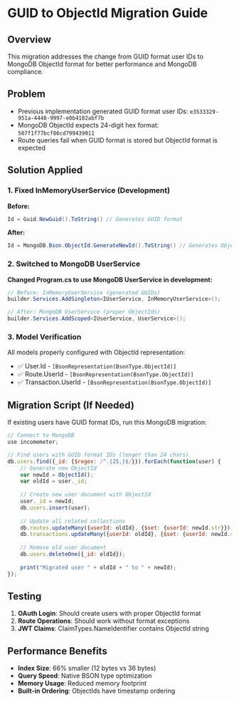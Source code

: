 # GUID to ObjectId Migration Guide

## Overview
This migration addresses the change from GUID format user IDs to MongoDB ObjectId format for better performance and MongoDB compliance.

## Problem
- Previous implementation generated GUID format user IDs: `e3533329-951a-4448-9997-e0b4182abf7b`
- MongoDB ObjectId expects 24-digit hex format: `507f1f77bcf86cd799439011`
- Route queries fail when GUID format is stored but ObjectId format is expected

## Solution Applied

### 1. Fixed InMemoryUserService (Development)
**Before:**
```csharp
Id = Guid.NewGuid().ToString() // Generates GUID format
```

**After:**
```csharp
Id = MongoDB.Bson.ObjectId.GenerateNewId().ToString() // Generates ObjectId format
```

### 2. Switched to MongoDB UserService
**Changed Program.cs to use MongoDB UserService in development:**
```csharp
// Before: InMemoryUserService (generated GUIDs)
builder.Services.AddSingleton<IUserService, InMemoryUserService>();

// After: MongoDB UserService (proper ObjectIds)
builder.Services.AddScoped<IUserService, UserService>();
```

### 3. Model Verification
All models properly configured with ObjectId representation:
- ✅ User.Id - `[BsonRepresentation(BsonType.ObjectId)]`
- ✅ Route.UserId - `[BsonRepresentation(BsonType.ObjectId)]`
- ✅ Transaction.UserId - `[BsonRepresentation(BsonType.ObjectId)]`

## Migration Script (If Needed)

If existing users have GUID format IDs, run this MongoDB migration:

```javascript
// Connect to MongoDB
use incomemeter;

// Find users with GUID format IDs (longer than 24 chars)
db.users.find({_id: {$regex: /^.{25,}$/}}).forEach(function(user) {
    // Generate new ObjectId
    var newId = ObjectId();
    var oldId = user._id;
    
    // Create new user document with ObjectId
    user._id = newId;
    db.users.insert(user);
    
    // Update all related collections
    db.routes.updateMany({userId: oldId}, {$set: {userId: newId.str}});
    db.transactions.updateMany({userId: oldId}, {$set: {userId: newId.str}});
    
    // Remove old user document
    db.users.deleteOne({_id: oldId});
    
    print("Migrated user " + oldId + " to " + newId);
});
```

## Testing
1. **OAuth Login**: Should create users with proper ObjectId format
2. **Route Operations**: Should work without format exceptions
3. **JWT Claims**: ClaimTypes.NameIdentifier contains ObjectId string

## Performance Benefits
- **Index Size**: 66% smaller (12 bytes vs 36 bytes)
- **Query Speed**: Native BSON type optimization
- **Memory Usage**: Reduced memory footprint
- **Built-in Ordering**: ObjectIds have timestamp ordering
